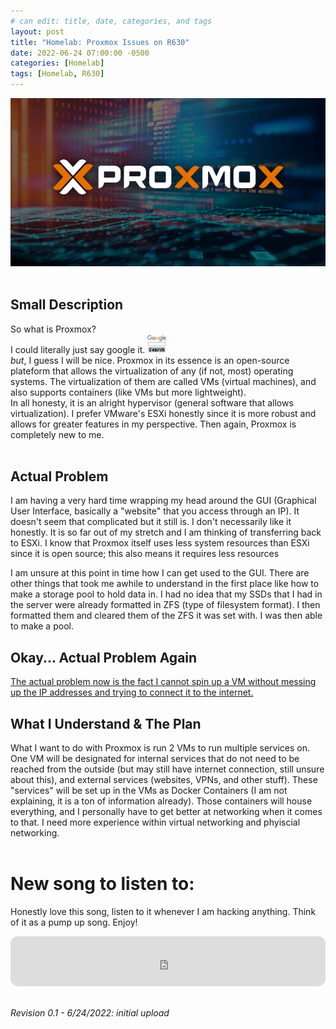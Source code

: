 ```yaml
---
# can edit: title, date, categories, and tags
layout: post
title: "Homelab: Proxmox Issues on R630"
date: 2022-06-24 07:00:00 -0500
categories: [Homelab]
tags: [Homelab, R630]
---
```


[![Proxmox](/assets/img/Proxmox.png)](https://www.proxmox.com/en/)
<br>
<br>

## Small Description

So what is Proxmox?
<br>
I could literally just say google it. ![Sarcastic-ass-gif](/assets/img/search_it.gif)
<br>
_but_, I guess I will be nice. Proxmox in its essence is an open-source plateform that allows the virtualization of any (if not, most) operating systems. The virtualization of them are called VMs (virtual machines), and also supports containers (like VMs but more lightweight).
<br>
In all honesty, it is an alright hypervisor (general software that allows virtualization). I prefer VMware's ESXi honestly since it is more robust and allows for greater features in my perspective. Then again, Proxmox is completely new to me.
<br>
<br>

## Actual Problem

I am having a very hard time wrapping my head around the GUI (Graphical User Interface, basically a "website" that you access through an IP). It doesn't seem that complicated but it still is. I don't necessarily like it honestly. It is so far out of my stretch and I am thinking of transferring back to ESXi. I know that Proxmox itself uses less system resources than ESXi since it is open source; this also means it requires less resources

I am unsure at this point in time how I can get used to the GUI. There are other things that took me awhile to understand in the first place like how to make a storage pool to hold data in. I had no idea that my SSDs that I had in the server were already formatted in ZFS (type of filesystem format). I then formatted them and cleared them of the ZFS it was set with. I was then able to make a pool. 

## Okay... Actual Problem Again
<u>The actual problem now is the fact I cannot spin up a VM without messing up the IP addresses and trying to connect it to the internet.</u>

## What I Understand & The Plan
What I want to do with Proxmox is run 2 VMs to run multiple services on. One VM will be designated for internal services that do not need to be reached from the outside (but may still have internet connection, still unsure about this), and external services (websites, VPNs, and other stuff). These "services" will be set up in the VMs as Docker Containers (I am not explaining, it is a ton of information already). Those containers will house everything, and I personally have to get better at networking when it comes to that. I need more experience within virtual networking and phyiscial networking.
<br>
<br>

# New song to listen to:
Honestly love this song, listen to it whenever I am hacking anything. Think of it as a pump up song. Enjoy!
<br>
<iframe style="border-radius:12px" src="https://open.spotify.com/embed/track/4rFbNHh4gX7kGTbfCGEOMF?utm_source=generator" width="100%" height="80" frameBorder="0" allowfullscreen="" allow="autoplay; clipboard-write; encrypted-media; fullscreen; picture-in-picture"></iframe>



<br>
<br>

_Revision 0.1 - 6/24/2022: initial upload_

<br>